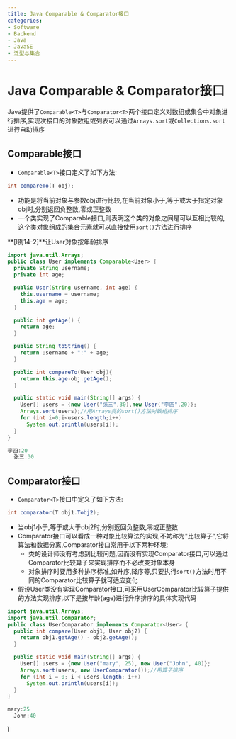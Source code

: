 ```yaml
---
title: Java Comparable & Comparator接口
categories:
- Software
- Backend
- Java
- JavaSE
- 泛型与集合
---
```

# Java Comparable & Comparator接口

Java提供了`Comparable<T>`与`Comparator<T>`两个接口定义对数组或集合中对象进行排序,实现次接口的对象数组或列表可以通过`Arrays.sort`或`Collections.sort`进行自动排序

##  Comparable接口

- `Comparable<T>`接口定义了如下方法:

```java
int compareTo(T obj);
```

- 功能是将当前对象与参数obj进行比较,在当前对象小于,等于或大于指定对象obj时,分别返回负整数,零或正整数
- 一个类实现了Comparable接口,则表明这个类的对象之间是可以互相比较的,这个类对象组成的集合元素就可以直接使用`sort()`方法进行排序

**[l例14-2]**让User对象按年龄排序

```java
import java.util.Arrays;
public class User implements Comparable<User> {
  private String username;
  private int age;

  public User(String username, int age) {
    this.username = username;
    this.age = age;
  }

  public int getAge() {
    return age;
  }

  public String toString() {
    return username + ":" + age;
  }

  public int compareTo(User obj){
    return this.age-obj.getAge();
  }

  public static void main(String[] args) {
    User[] users = {new User("张三",30),new User("李四",20)};
    Arrays.sort(users);//用Arrays类的sort()方法对数组排序
    for (int i=0;i<users.length;i++)
      System.out.println(users[i]);
  }
}

李四:20
  张三:30
```

## Comparator接口

- `Comparator<T>`接口中定义了如下方法:

```java
int comparator(T obj1.Tobj2);
```

- 当obj1小于,等于或大于obj2时,分别返回负整数,零或正整数
- Comparator接口可以看成一种对象比较算法的实现,不妨称为"比较算子”,它将算法和数据分离,Comparator接口常用于以下两种环境:
  - 类的设计师没有考虑到比较问题,因而没有实现Comparator接口,可以通过Comparator比较算子来实现排序而不必改变对象本身
  - 对象排序时要用多种排序标准,如升序,降序等,只要执行`sort()`方法时用不同的Comparator比较算子就可适应变化
- 假设User类没有实现Comparator接口,可采用UserComparator比较算子提供的方法实现排序,以下是按年龄(age)进行升序排序的具体实现代码

```java
import java.util.Arrays;
import java.util.Comparator;
public class UserComparator implements Comparator<User> {
  public int compare(User obj1, User obj2) {
    return obj1.getAge() - obj2.getAge();
  }

  public static void main(String[] args) {
    User[] users = {new User("mary", 25), new User("John", 40)};
    Arrays.sort(users, new UserComparator());//用算子排序
    for (int i = 0; i < users.length; i++)
      System.out.println(users[i]);
  }
}

mary:25
  John:40
```

Ï
